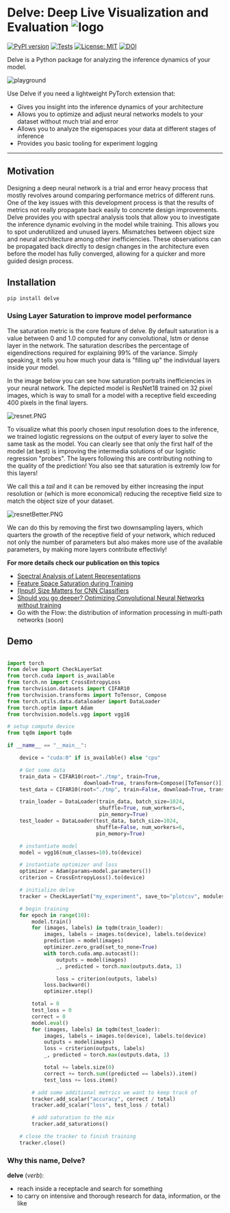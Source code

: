 # Delve: Deep Live Visualization and Evaluation ![logo](https://github.com/delve-team/delve/blob/master/images/delve_logo.png)

[![PyPI version](https://badge.fury.io/py/delve.svg)](https://badge.fury.io/py/delve) [![Tests](https://github.com/delve-team/delve/actions/workflows/tests.yaml/badge.svg)](https://github.com/delve-team/delve/actions/workflows/tests.yaml) [![License: MIT](https://img.shields.io/badge/License-MIT-blue.svg)](https://opensource.org/licenses/MIT) [![DOI](https://zenodo.org/badge/136951823.svg)](https://zenodo.org/badge/latestdoi/136951823)

Delve is a Python package for analyzing the inference dynamics of your model.

![playground](https://github.com/justinshenk/playground/blob/master/saturation_demo.gif)

Use Delve if you need a lightweight PyTorch extension that:
- Gives you insight into the inference dynamics of your architecture
- Allows you to optimize and adjust neural networks models to your dataset
  without much trial and error
- Allows you to analyze the eigenspaces your data at different stages of inference
- Provides you basic tooling for experiment logging

------------------

## Motivation

Designing a deep neural network is a trial and error heavy process that mostly revolves around comparing
performance metrics of different runs.
One of the key issues with this development process is that the results of metrics not really propagate back easily
to concrete design improvements.
Delve provides you with spectral analysis tools that allow you to investigate the inference
dynamic evolving in the model while training.
This allows you to spot underutilized and unused layers. Mismatches between
object size and neural architecture among other inefficiencies.
These observations can be propagated back directly to design changes in the architecture even before
the model has fully converged, allowing for a quicker and more guided design process.

## Installation

```bash
pip install delve
```


### Using Layer Saturation to improve model performance
The saturation metric is the core feature of delve. By default saturation is a value between 0 and 1.0 computed
for any convolutional, lstm or dense layer in the network.
The saturation describes the percentage of eigendirections required for explaining 99% of the variance.
Simply speaking, it tells you how much your data is "filling up" the individual layers inside
your model.

In the image below you can see how saturation portraits inefficiencies in your neural network.
The depicted model is ResNet18 trained on 32 pixel images, which is way to small for
a model with a receptive field exceeding 400 pixels in the final layers.

![resnet.PNG](./images/resnet.PNG)

To visualize what this poorly chosen input resolution does to the inference, we trained logistic regressions on the output of
every layer to solve the same task as the model.
You can clearly see that only the first half of the model (at best) is improving
the intermedia solutions of our logistic regression "probes".
The layers following this are contributing nothing to the quality of the prediction!
You also see that saturation is extremly low for this layers!

We call this a *tail* and it can be removed by either increasing the input resolution or
(which is more economical) reducing the receptive field size to match the object size of your
dataset.

![resnetBetter.PNG](./images/resnetBetter.PNG)

We can do this by removing the first two downsampling layers, which quarters the growth
of the receptive field of your network, which reduced not only the number of
parameters but also makes more use of the available parameters, by making more layers
contribute effectivly!

__For more details check our publication on this topics__
- [Spectral Analysis of Latent Representations](https://arxiv.org/abs/1907.08589)
- [Feature Space Saturation during Training](https://arxiv.org/abs/2006.08679)
- [(Input) Size Matters for CNN Classifiers](https://link.springer.com/chapter/10.1007/978-3-030-86340-1_11)
- [Should you go deeper? Optimizing Convolutional Neural Networks without training](https://arxiv.org/abs/2106.12307)
- Go with the Flow: the distribution of information processing in multi-path networks (soon)


## Demo

````python

import torch
from delve import CheckLayerSat
from torch.cuda import is_available
from torch.nn import CrossEntropyLoss
from torchvision.datasets import CIFAR10
from torchvision.transforms import ToTensor, Compose
from torch.utils.data.dataloader import DataLoader
from torch.optim import Adam
from torchvision.models.vgg import vgg16

# setup compute device
from tqdm import tqdm

if __name__ == "__main__":

    device = "cuda:0" if is_available() else "cpu"

    # Get some data
    train_data = CIFAR10(root="./tmp", train=True,
                         download=True, transform=Compose([ToTensor()]))
    test_data = CIFAR10(root="./tmp", train=False, download=True, transform=Compose([ToTensor()]))

    train_loader = DataLoader(train_data, batch_size=1024,
                              shuffle=True, num_workers=6,
                              pin_memory=True)
    test_loader = DataLoader(test_data, batch_size=1024,
                             shuffle=False, num_workers=6,
                             pin_memory=True)

    # instantiate model
    model = vgg16(num_classes=10).to(device)

    # instantiate optimizer and loss
    optimizer = Adam(params=model.parameters())
    criterion = CrossEntropyLoss().to(device)

    # initialize delve
    tracker = CheckLayerSat("my_experiment", save_to="plotcsv", modules=model, device=device)

    # begin training
    for epoch in range(10):
        model.train()
        for (images, labels) in tqdm(train_loader):
            images, labels = images.to(device), labels.to(device)
            prediction = model(images)
            optimizer.zero_grad(set_to_none=True)
            with torch.cuda.amp.autocast():
                outputs = model(images)
                _, predicted = torch.max(outputs.data, 1)

                loss = criterion(outputs, labels)
            loss.backward()
            optimizer.step()

        total = 0
        test_loss = 0
        correct = 0
        model.eval()
        for (images, labels) in tqdm(test_loader):
            images, labels = images.to(device), labels.to(device)
            outputs = model(images)
            loss = criterion(outputs, labels)
            _, predicted = torch.max(outputs.data, 1)

            total += labels.size(0)
            correct += torch.sum((predicted == labels)).item()
            test_loss += loss.item()

        # add some additional metrics we want to keep track of
        tracker.add_scalar("accuracy", correct / total)
        tracker.add_scalar("loss", test_loss / total)

        # add saturation to the mix
        tracker.add_saturations()

    # close the tracker to finish training
    tracker.close()

````

### Why this name, Delve?

__delve__ (*verb*):

   - reach inside a receptacle and search for something
   - to carry on intensive and thorough research for data, information, or the like
